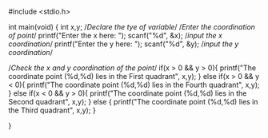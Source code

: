 #include <stdio.h>

int main(void) {
  int x,y; /*Declare the tye of variable*/
  /*Enter the coordination of point*/
  printf("Enter the x here: "); 
  scanf("%d", &x); /*input the x coordination*/
  printf("Enter the y here: ");
  scanf("%d", &y); /*input the y coordination*/

/*Check the x and y coordination of the point*/
  if(x > 0 && y > 0){ 
    printf("The coordinate point (%d,%d) lies in the First quadrant", x,y);
  } else if(x > 0 && y < 0){
      printf("The coordinate point (%d,%d) lies in the Fourth quadrant", x,y);
  } else if(x < 0 && y > 0){
      printf("The coordinate point (%d,%d) lies in the Second quadrant", x,y);
} else {
    printf("The coordinate point (%d,%d) lies in the Third quadrant", x,y);
}

}
